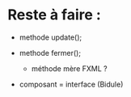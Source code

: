 # Reste à faire :

- methode update();
- methode fermer();
    - méthode mère FXML ?

- composant = interface (Bidule)
